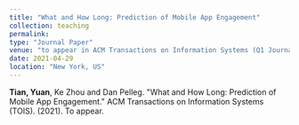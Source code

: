 ```yaml
---
title: "What and How Long: Prediction of Mobile App Engagement"
collection: teaching
permalink: 
type: "Journal Paper"
venue: "to appear in ACM Transactions on Information Systems (Q1 Journal) "
date: 2021-04-29
location: "New York, US"
---
```


**Tian, Yuan**, Ke Zhou and Dan Pelleg. "What and How Long: Prediction of Mobile App Engagement." ACM Transactions on Information Systems (TOIS). (2021). To appear. 


